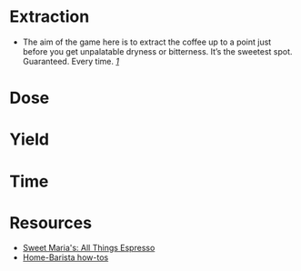 # Extraction
* The aim of the game here is to extract the coffee up to a point just before you get unpalatable dryness or bitterness. It’s the sweetest spot. Guaranteed. Every time. <cite>[1][1]</cite>
# Dose 
# Yield
# Time
# Resources
* [Sweet Maria's: All Things Espresso](https://legacy.sweetmarias.com/library/espresso-all-things-espresso/)
* [Home-Barista how-tos](https://www.home-barista.com/howtos.html)

[1]: https://baristahustle.com/blogs/barista-hustle/the-80-20-method
